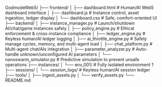 GodmodeWeb5/
├── frontend/
│   ├── dashboard.html           # Human/AI Web5 dashboard interface
│   ├── dashboard.js             # Instance control, asset ingestion, ledger display
│   └── dashboard.css            # Safe, comfort-oriented UI
├── backend/
│   ├── instance_manager.py      # Launch/shutdown AI/chat/game instances safely
│   ├── policy_engine.py         # Ethical enforcement & cross-instance compliance
│   ├── ledger_engine.py         # Keyless human/AI ledger logging
│   ├── ai_throttle_engine.py    # Safely manage cycles, memory, and multi-agent load
│   ├── chat_platform.py         # Multi-agent chat/AIs integration
│   ├── parameter_analyzer.py    # Auto-handle unknown/unconfigured AI parameters
│   └── nanoswarm_simulator.py   # Predictive simulation to prevent unsafe operations
├── instances/
│   └── env_001/                 # Fully isolated environment 1
├── sessions/
│   └── session_logs/            # Keyless human/AI session ledger
├── tools/
│   ├── ingest_assets.py
│   └── verify_assets.py
└── README.md
